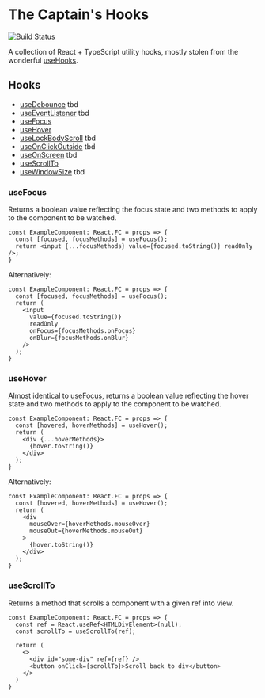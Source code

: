 # The Captain's Hooks

[![Build Status](https://travis-ci.org/OfficerHalf/the-captains-hooks.svg?branch=master)](https://travis-ci.org/OfficerHalf/the-captains-hooks)

A collection of React + TypeScript utility hooks, mostly stolen from the wonderful [useHooks][useHooks].

[useHooks]: https://usehooks.com/

## Hooks

- [useDebounce](#useDebounce) tbd
- [useEventListener](#useEventListener) tbd
- [useFocus](#useFocus)
- [useHover](#useHover)
- [useLockBodyScroll](#useLockBodyScroll) tbd
- [useOnClickOutside](#useOnClickOutside) tbd
- [useOnScreen](#useOnScreen) tbd
- [useScrollTo](#useScrollTo)
- [useWindowSize](#useWindowSize) tbd

### useFocus

Returns a boolean value reflecting the focus state and two methods to apply to the component to be watched.

``` tsx
const ExampleComponent: React.FC = props => {
  const [focused, focusMethods] = useFocus();
  return <input {...focusMethods} value={focused.toString()} readOnly />;
}
```

Alternatively:

``` tsx
const ExampleComponent: React.FC = props => {
  const [focused, focusMethods] = useFocus();
  return (
    <input
      value={focused.toString()}
      readOnly
      onFocus={focusMethods.onFocus}
      onBlur={focusMethods.onBlur}
    />
  );
}
```

### useHover

Almost identical to [useFocus](#useFocus), returns a boolean value reflecting the hover state and two methods to apply to the component to be watched.

``` tsx
const ExampleComponent: React.FC = props => {
  const [hovered, hoverMethods] = useHover();
  return (
    <div {...hoverMethods}>
      {hover.toString()}
    </div>
  );
}
```

Alternatively:

``` tsx
const ExampleComponent: React.FC = props => {
  const [hovered, hoverMethods] = useHover();
  return (
    <div
      mouseOver={hoverMethods.mouseOver}
      mouseOut={hoverMethods.mouseOut}
    >
      {hover.toString()}
    </div>
  );
}
```

### useScrollTo

Returns a method that scrolls a component with a given ref into view.

``` tsx
const ExampleComponent: React.FC = props => {
  const ref = React.useRef<HTMLDivElement>(null);
  const scrollTo = useScrollTo(ref);

  return (
    <>
      <div id="some-div" ref={ref} />
      <button onClick={scrollTo}>Scroll back to div</button>
    </>
  )
}
```

